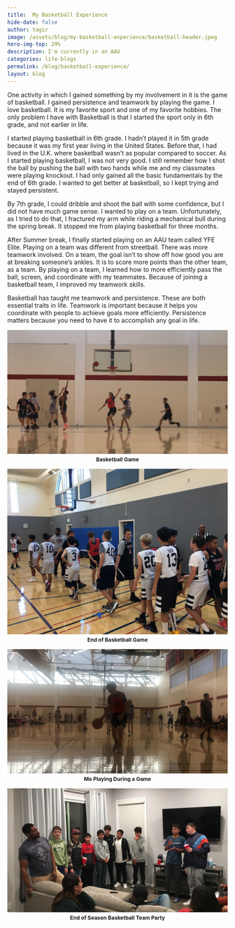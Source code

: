 ```yaml
---
title:  My Basketball Experience
hide-date: false
author: tagir
image: /assets/blog/my-basketball-experience/basketball-header.jpeg
hero-img-top: 29%
description: I'm currently in an AAU
categories: life-blogs
permalink: /blog/basketball-experience/
layout: blog
---
```




One activity in which I gained something by my involvement in it is the game of basketball. I gained persistence and teamwork by playing the game. I love basketball. It is my favorite sport and one of my favorite hobbies. The only problem I have with Basketball is that I started the sport only in 6th grade, and not earlier in life.

I started playing basketball in 6th grade. I hadn’t played it in 5th grade because it was my first year living in the United States. Before that, I had lived in the U.K. where basketball wasn’t as popular compared to soccer. As I started playing basketball, I was not very good. I still remember how I shot the ball by pushing the ball with two hands while me and my classmates were playing knockout. I had only gained all the basic fundamentals by the end of 6th grade. I wanted to get better at basketball, so I kept trying and stayed persistent.

By 7th grade, I could dribble and shoot the ball with some confidence, but I did not have much game sense. I wanted to play on a team. Unfortunately, as I tried to do that, I fractured my arm while riding a mechanical bull during the spring break. It stopped me from playing basketball for three months.

After Summer break, I finally started playing on an AAU team called YFE Elite. Playing on a team was different from streetball. There was more teamwork involved. On a team, the goal isn’t to show off how good you are at breaking someone’s ankles. It is to score more points than the other team, as a team. By playing on a team, I learned how to more efficiently pass the ball, screen, and coordinate with my teammates. Because of joining a basketball team, I improved my teamwork skills.

Basketball has taught me teamwork and persistence. These are both essential traits in life. Teamwork is important because it helps you coordinate with people to achieve goals more efficiently. Persistence matters because you need to have it to accomplish any goal in life.

<p align="center">
	<img src="/assets/blog/my-basketball-experience/basketball-game.jpg" alt="Basketball Game" class="img-responsive">
	<strong><span style="font-size: 12px;">Basketball Game</span></strong>
</p>

<p align="center">
	<img src="/assets/blog/my-basketball-experience/basketball-game-end.jpg" alt="Basketball Game" class="img-responsive">
	<strong><span style="font-size: 12px;">End of Basketball Game</span></strong>
</p>

<p align="center">
	<img src="/assets/blog/my-basketball-experience/me-basketball.jpg" alt="Basketball Game" class="img-responsive">
	<strong><span style="font-size: 12px;">Me Playing During a Game</span></strong>
</p>

<p align="center">
	<img src="/assets/blog/my-basketball-experience/team-party.jpeg" alt="Basketball Party" class="img-responsive">
	<strong><span style="font-size: 12px;">End of Season Basketball Team Party</span></strong>
</p>

